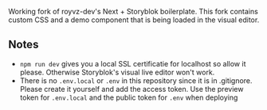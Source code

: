 Working fork of royvz-dev's Next + Storyblok boilerplate. This fork contains custom CSS and a demo component that is being loaded in the visual editor.

## Notes
* `npm run dev` gives you a local SSL certificatie for localhost so allow it please. Otherwise Storyblok's visual live editor won't work.
* There is no `.env.local` or `.env` in this repository since it is in .gitignore. Please create it yourself and add the access token. Use the preview token for `.env.local` and the public token for `.env` when deploying 
